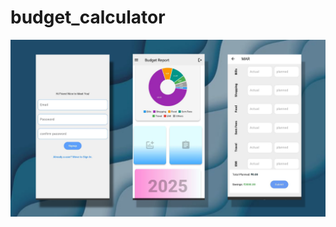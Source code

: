 # budget_calculator
<p align="center">
  <img src="assets/Budget_cal.jpg" alt="Home" width="850"/>
</p>

